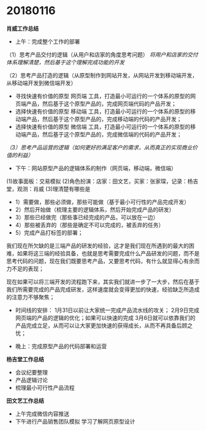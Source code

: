 # 20180116


**肖威工作总结**
- 上午：完成整个工作的部署

（1）思考产品交付的逻辑（从用户和店家的角度思考问题）
*将用户和店家的交付体系理解清楚，然后基于这个理解完成功能的开发*

（2）思考产品打造的逻辑（从原型制作到网站开发，从网站开发到移动端开发，从移动端开发到微信端开发）

- 寻找快速有价值的原型 网页端 工具，打造最小可运行的一个体系的原型的网页端产品，然后基于这个原型产品的，完成网页端代码的产品开发；
- 选择快速有价值的原型 移动端 工具，打造最小可运行的一个体系的原型的移动端产品，然后基于这个原型产品的，完成移动端的代码的产品开发；
- 选择快速有价值的原型 微信端 工具，打造最小可运行的一个体系的原型的移动端产品，然后基于这个原型产品的，完成微信端的代码的产品开发；


*（3）思考产品运营的逻辑（如何更好的满足客户的需求，从而真正的实现商业价值的利益）*

- 下午：网站原型产品的逻辑体系的制作（网页端，移动端，微信端）

 (1)故事面板：交易模拟
 (2)角色扮演：店家：田文艺，买家：张家琛，记录：杨吉堂，观测：肖威
 (3)理清楚有哪些是
 - 1）需要做，那些必须做，那些可能做（基于最小可行性的产品完成开发）
 - 2）然后开始做（梳理主要的逻辑体系，然后开始完成产品的研发）
 - 3）那些已经做完（那些事已经完成的产品，可以放在一边）
 - 4）那些被丢弃的（那些是确定不可以完成的，被丢弃的任务）
 - 5）完成产品打标签的部署；

 我们现在所欠缺的是三端产品的研发的经验，这才是我们现在所遇到的最大的困难，如果将这三端的经验具备，也就是思考需要完成什么产品研发的问题，而不是思考代码的问题，现在我们既要思考产品，又要思考代码，有什么就显得心有余而力不足的表现；

 现在如果可以将三端开发的流程跑下来，其实我们就进一步了一大步，然后在基于我们所需要完成的产品完成研发，这样速度就会变得更加的快速，经验缺乏所造成的注意力不够聚焦；

 - 时间线的安排：
 1月31日以前让大家统一完成产品流水线的攻关；
 2月9日完成网页端的产品的逻辑的优化；如果可以快速的完成
 3月6日就可以依靠我们的产品完成立足，从而可以让大家更加快速的获得成长，从而不再具备后顾之忧；

- 晚上：完成原型产品的代码部署和运营


**杨吉堂工作总结**
- 会议纪要整理
- 产品逻辑讨论
- 梳理最小可行性产品流程


**田文艺工作总结**
 - 上午完成微信内容推送
 - 下午进行产品销售团队模拟 学习了解网页原型设计

